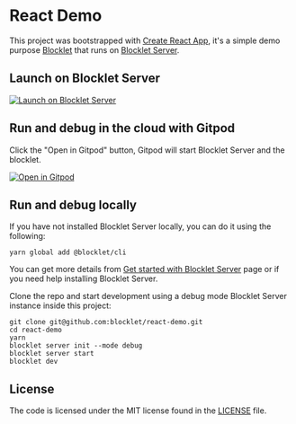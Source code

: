 # React Demo

This project was bootstrapped with [Create React App](https://github.com/facebook/create-react-app), it's a simple demo purpose [Blocklet](https://www.arcblock.io/en/blocklets) that runs on [Blocklet Server](https://www.arcblock.io/en/platform).

## Launch on Blocklet Server

[![Launch on Blocklet Server](https://assets.arcblock.io/icons/launch_on_blocklet_server.svg)](https://install.arcblock.io/?action=blocklet-install&meta_url=https%3A%2F%2Fgithub.com%2Fblocklet%2Freact-demo%2Freleases%2Fdownload%2Fv0.1.21%2Fblocklet.json)

## Run and debug in the cloud with Gitpod

Click the "Open in Gitpod" button, Gitpod will start Blocklet Server and the blocklet.

[![Open in Gitpod](https://gitpod.io/button/open-in-gitpod.svg)](https://gitpod.io/#https://github.com/blocklet/react-demo)

## Run and debug locally

If you have not installed Blocklet Server locally, you can do it using the following:

```shell
yarn global add @blocklet/cli
```

You can get more details from [Get started with Blocklet Server](https://www.arcblock.io/en/get-started) page or if you need help installing Blocklet Server.

Clone the repo and start development using a debug mode Blocklet Server instance inside this project:

```shell
git clone git@github.com:blocklet/react-demo.git
cd react-demo
yarn
blocklet server init --mode debug
blocklet server start
blocklet dev
```

## License

The code is licensed under the MIT license found in the
[LICENSE](LICENSE) file.

